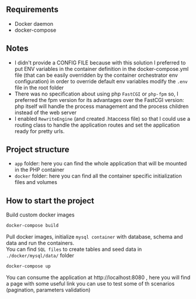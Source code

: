 ## Requirements
- Docker daemon 
- docker-compose

## Notes
- I didn't provide a CONFIG FILE because with this solution I preferred to put ENV variables in the container definition in the docker-compose.yml file (that can be easily overridden by the container orchestrator env configuration) 
in order to override default env variables modify the `.env` file in the root folder
- There was no specification about using php `FastCGI` or `php-fpm` so, I preferred the fpm version for its advantages over the FastCGI version: php itself will handle the process management and the process children instead of the web server
- I enabled `RewriteEngine` (and created .htaccess file) so that I could use a routing class to handle the application routes and set the application ready for pretty urls.  

## Project structure
- `app` folder: here you can find the whole application that will be mounted in the PHP container
- `docker` folder: here you can find all the container specific initialization files and volumes

## How to start the project
Build custom docker images

``` bash
docker-compose build
```
Pull docker images, initialize `mysql container` with database, schema and data and run the containers. \
You can find `SQL files` to create tables and seed data in `./docker/mysql/data/` folder
``` bash
docker-compose up
```

You can consume the application at http://localhost:8080 , here you will find a page with some useful link you can use to test some of th scenarios (pagination, parameters validation)


